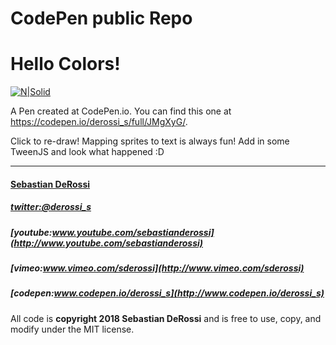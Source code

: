
CodePen public Repo
=========

# Hello Colors!

[![N|Solid](https://raw.github.com/sebastianderossi/CodePen/master/hello-colors/hello-colors.gif)](https://codepen.io/derossi_s/full/JMgXyG/)

A Pen created at CodePen.io. You can find this one at https://codepen.io/derossi_s/full/JMgXyG/.

Click to re-draw!
Mapping sprites to text is always fun! Add in some TweenJS and look what happened :D

----------------

#### [Sebastian DeRossi](mailto:sebastian.derossi@gmail.com)

##### [twitter:@derossi_s](http://www.twitter.com/derossi_s)
##### [youtube:www.youtube.com/sebastianderossi](http://www.youtube.com/sebastianderossi)
##### [vimeo:www.vimeo.com/sderossi](http://www.vimeo.com/sderossi)
##### [codepen:www.codepen.io/derossi_s](http://www.codepen.io/derossi_s)

All code is **copyright 2018 Sebastian DeRossi** and is free to use, copy, and modify under the MIT license.
